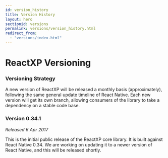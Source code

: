```yaml
---
id: version_history
title: Version History
layout: hero
sectionid: versions
permalink: versions/version_history.html
redirect_from:
  - "versions/index.html"
---
```


# ReactXP Versioning

### Versioning Strategy
A new version of ReactXP will be released a monthly basis (approximately), following the same general update timeline of React Native. Each new version will get its own branch, allowing consumers of the library to take a dependency on a stable code base.



### Version 0.34.1
_Released 6 Apr 2017_

This is the initial public release of the ReactXP core library. It is built against React Native 0.34. We are working on updating it to a newer version of React Native, and this will be released shortly.
